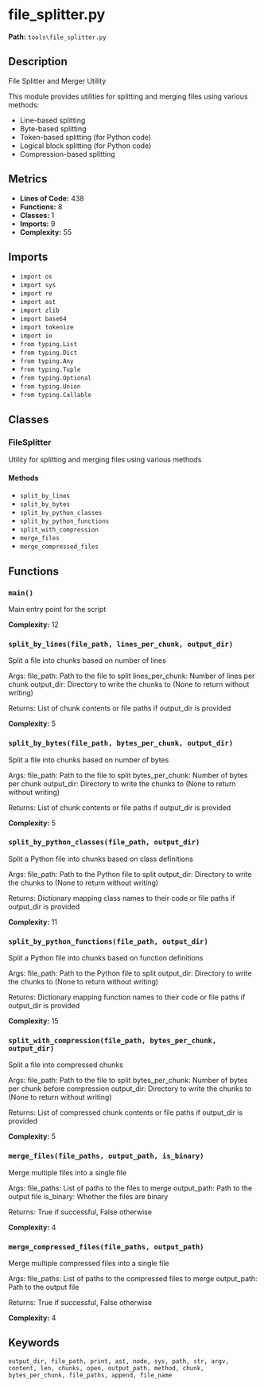 # file_splitter.py

**Path:** `tools\file_splitter.py`

## Description

File Splitter and Merger Utility

This module provides utilities for splitting and merging files using various methods:
- Line-based splitting
- Byte-based splitting
- Token-based splitting (for Python code)
- Logical block splitting (for Python code)
- Compression-based splitting

## Metrics

- **Lines of Code:** 438
- **Functions:** 8
- **Classes:** 1
- **Imports:** 9
- **Complexity:** 55

## Imports

- `import os`
- `import sys`
- `import re`
- `import ast`
- `import zlib`
- `import base64`
- `import tokenize`
- `import io`
- `from typing.List`
- `from typing.Dict`
- `from typing.Any`
- `from typing.Tuple`
- `from typing.Optional`
- `from typing.Union`
- `from typing.Callable`

## Classes

### FileSplitter

Utility for splitting and merging files using various methods

#### Methods

- `split_by_lines`
- `split_by_bytes`
- `split_by_python_classes`
- `split_by_python_functions`
- `split_with_compression`
- `merge_files`
- `merge_compressed_files`

## Functions

### `main()`

Main entry point for the script

**Complexity:** 12

### `split_by_lines(file_path, lines_per_chunk, output_dir)`

Split a file into chunks based on number of lines

Args:
    file_path: Path to the file to split
    lines_per_chunk: Number of lines per chunk
    output_dir: Directory to write the chunks to (None to return without writing)
    
Returns:
    List of chunk contents or file paths if output_dir is provided

**Complexity:** 5

### `split_by_bytes(file_path, bytes_per_chunk, output_dir)`

Split a file into chunks based on number of bytes

Args:
    file_path: Path to the file to split
    bytes_per_chunk: Number of bytes per chunk
    output_dir: Directory to write the chunks to (None to return without writing)
    
Returns:
    List of chunk contents or file paths if output_dir is provided

**Complexity:** 5

### `split_by_python_classes(file_path, output_dir)`

Split a Python file into chunks based on class definitions

Args:
    file_path: Path to the Python file to split
    output_dir: Directory to write the chunks to (None to return without writing)
    
Returns:
    Dictionary mapping class names to their code or file paths if output_dir is provided

**Complexity:** 11

### `split_by_python_functions(file_path, output_dir)`

Split a Python file into chunks based on function definitions

Args:
    file_path: Path to the Python file to split
    output_dir: Directory to write the chunks to (None to return without writing)
    
Returns:
    Dictionary mapping function names to their code or file paths if output_dir is provided

**Complexity:** 15

### `split_with_compression(file_path, bytes_per_chunk, output_dir)`

Split a file into compressed chunks

Args:
    file_path: Path to the file to split
    bytes_per_chunk: Number of bytes per chunk before compression
    output_dir: Directory to write the chunks to (None to return without writing)
    
Returns:
    List of compressed chunk contents or file paths if output_dir is provided

**Complexity:** 5

### `merge_files(file_paths, output_path, is_binary)`

Merge multiple files into a single file

Args:
    file_paths: List of paths to the files to merge
    output_path: Path to the output file
    is_binary: Whether the files are binary
    
Returns:
    True if successful, False otherwise

**Complexity:** 4

### `merge_compressed_files(file_paths, output_path)`

Merge multiple compressed files into a single file

Args:
    file_paths: List of paths to the compressed files to merge
    output_path: Path to the output file
    
Returns:
    True if successful, False otherwise

**Complexity:** 4

## Keywords

`output_dir, file_path, print, ast, node, sys, path, str, argv, content, len, chunks, open, output_path, method, chunk, bytes_per_chunk, file_paths, append, file_name`

